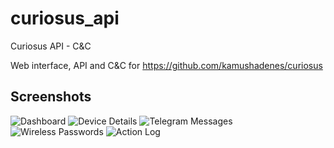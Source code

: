 curiosus_api
=============

Curiosus API - C&C

Web interface, API and C&C for https://github.com/kamushadenes/curiosus


## Screenshots

![Dashboard](https://raw.githubusercontent.com/kamushadenes/curiosus_api/master/screenshots/dashboard.png)
![Device Details](https://raw.githubusercontent.com/kamushadenes/curiosus_api/master/screenshots/device_details.png)
![Telegram Messages](https://raw.githubusercontent.com/kamushadenes/curiosus_api/master/screenshots/telegram_messages.png)
![Wireless Passwords](https://raw.githubusercontent.com/kamushadenes/curiosus_api/master/screenshots/wireless_passwords.png)
![Action Log](https://raw.githubusercontent.com/kamushadenes/curiosus_api/master/screenshots/actionlog.png)
